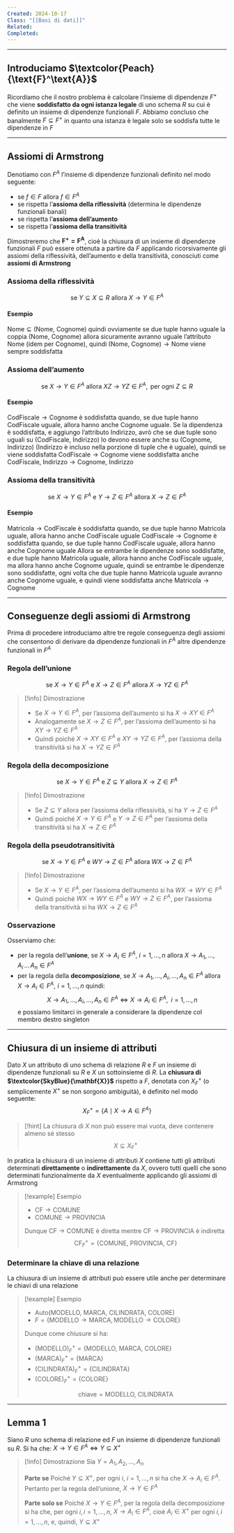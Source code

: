 ```yaml
---
Created: 2024-10-17
Class: "[[Basi di dati]]"
Related: 
Completed:
---
```

---
## Introduciamo $\textcolor{Peach}{\text{F}^\text{A}}$
Ricordiamo che il nostro problema è calcolare l’insieme di dipendenze $F^+$ che viene **soddisfatto da ogni istanza legale** di uno schema $R$ su cui è definito un insieme di dipendenze funzionali $F$.
Abbiamo concluso che banalmente $F\subseteq F^+$ in quanto una istanza è legale solo se soddisfa tutte le dipendenze in $F$

---
## Assiomi di Armstrong
Denotiamo con $F^A$ l’insieme di dipendenze funzionali definito nel modo seguente:
- se $f \in F$ allora $f \in F^A$
- se rispetta l’**assioma della riflessività** (determina le dipendenze funzionali banali)
- se rispetta l’**assioma dell’aumento**
- se rispetta l’**assioma della transitività**

Dimostreremo che $\mathbf{F^+=F^A}$, cioè la chiusura di un insieme di dipendenze funzionali $F$ può essere ottenuta a partire da $F$ applicando ricorsivamente gli assiomi della riflessività, dell’aumento e della transitività, conosciuti come **assiomi di Armstrong**

### Assioma della riflessività
$$
\text{se } Y\subseteq X\subseteq R \text{ allora } X\rightarrow Y \in F^A
$$
#### Esempio
$\text{Nome}\subseteq(\text{Nome, Cognome})$ quindi ovviamente se due tuple hanno uguale la coppia $(\text{Nome, Cognome})$ allora sicuramente avranno uguale l’attributo $\text{Nome}$ (idem per $\text{Cognome}$), quindi $(\text{Nome, Cognome}) \rightarrow \text{Nome}$ viene sempre soddisfatta

### Assioma dell’aumento
$$
\text{se } X \to Y \in F^A \text{ allora } XZ \to YZ\in F^A, \text{ per ogni } Z \subseteq R
$$
#### Esempio
$\text{CodFiscale}\rightarrow\text{Cognome}$ è soddisfatta quando, se due tuple hanno $\text{CodFiscale}$ uguale, allora hanno anche $\text{Cognome}$ uguale.
Se la dipendenza è soddisfatta, e aggiungo l’attributo $\text{Indirizzo}$, avrò che se due tuple sono uguali su $(\text{CodFiscale, Indirizzo})$ lo devono essere anche su $(\text{Cognome, Indirizzo})$ ($\text{Indirizzo}$ è incluso nella porzione di tuple che è uguale), quindi se viene soddisfatta $\text{CodFiscale}\rightarrow\text{Cognome}$ viene soddisfatta anche $\text{CodFiscale, Indirizzo}\rightarrow\text{Cognome, Indirizzo}$

### Assioma della transitività
$$
\text{se } X\to Y\in F^A \text{ e } Y\to Z\in F^A\text{ allora }X\to Z\in F^A
$$
#### Esempio
$\text{Matricola}\rightarrow\text{CodFiscale}$ è soddisfatta quando, se due tuple hanno $\text{Matricola}$ uguale, allora hanno anche $\text{CodFiscale}$ uguale
$\text{CodFiscale}\rightarrow\text{Cognome}$ è soddisfatta quando, se due tuple hanno $\text{CodFiscale}$ uguale, allora hanno anche $\text{Cognome}$ uguale
Allora se entrambe le dipendenze sono soddisfatte, e due tuple hanno $\text{Matricola}$ uguale, allora hanno anche $\text{CodFiscale}$ uguale, ma allora hanno anche $\text{Cognome}$ uguale, quindi se entrambe le dipendenze sono soddisfatte, ogni volta che due tuple hanno $\text{Matricola}$ uguale avranno anche $\text{Cognome}$ uguale, e quindi viene soddisfatta anche $\text{Matricola}\rightarrow\text{Cognome}$

---
## Conseguenze degli assiomi di Armstrong
Prima di procedere introduciamo altre tre regole conseguenza degli assiomi che consentono di derivare da dipendenze funzionali in $F^A$ altre dipendenze funzionali in $F^A$

### Regola dell’unione
$$
\text{se } X\rightarrow Y \in F^A \text{ e } X\rightarrow Z \in F^A \text{ allora } X \rightarrow YZ \in F^A
$$

>[!info] Dimostrazione
>- Se $X\rightarrow Y \in F^A$, per l’assioma dell’aumento si ha $X\rightarrow XY \in F^A$
>- Analogamente se $X\rightarrow Z \in F^A$, per l’assioma dell’aumento si ha $XY \rightarrow YZ \in F^A$
>- Quindi poiché $X\rightarrow XY \in F^A$ e $XY \rightarrow YZ \in F^A$, per l’assioma della transitività si ha $X\rightarrow YZ \in F^A$

### Regola della decomposizione
$$
\text{se }X \rightarrow Y \in F^A\text{ e }Z \subseteq Y\text{ allora }X\rightarrow Z \in F^A
$$

>[!info] Dimostrazione
>- Se $Z \subseteq Y$ allora per l’assioma della riflessività, si ha $Y\to Z\in F^A$
>- Quindi poiché $X\to Y\in F^A$ e $Y\to Z\in F^A$ per l’assioma della transitività si ha $X\to Z\in F^A$

### Regola della pseudotransitività
$$
\text{se }X \rightarrow Y \in F^A\text{ e }WY \rightarrow Z \in F^A\text{ allora }WX \rightarrow Z \in F^A
$$
>[!info] Dimostrazione
>- Se $X\to Y\in F^A$, per l’assioma dell’aumento si ha $WX\to WY\in F^A$
>- Quindi poiché $WX\to WY\in F^A$ e $WY\to Z\in F^A$, per l’assioma della transitività si ha $WX\to Z\in F^A$

### Osservazione
Osserviamo che:
- per la regola dell’**unione**, se $X\to A_{i}\in F^A$, $i=1,\, \dots,\,n$ allora $X\to A_{1},\,\dots,\,A_{i}\,\dots\,A_{n}\in F^A$
- per la regola della **decomposizione**, se $X\to A_{1},\,\dots ,\,A_{i},\,\dots,\,A_{n}\in F^A$ allora $X\to A_{i}\in F^A,\,\, i=1,\,\dots,\,n$
quindi:
$$
	X\to A_{1},\,\dots,\,A_{i},\,\dots,\,A_{n}\in F^A \Leftrightarrow X\to A_{i}\in F^A, \,\,\, i=1,\,\dots,\,n
$$
e possiamo limitarci in generale a considerare la dipendenze col membro destro singleton

---
## Chiusura di un insieme di attributi
Dato $X$ un attributo di uno schema di relazione $R$ e $F$ un insieme di dipendenze funzionali su $R$ e $X$ un sottoinsieme di $R$.
La **chiusura di $\textcolor{SkyBlue}{\mathbf{X}}$** rispetto a $F$, denotata con $X^+_{F}$ (o semplicemente $X^+$ se non sorgono ambiguità), è definito nel modo seguente:
$$
X^+_{F}=\{A\mid X\to A\in F^A\}
$$

>[!hint]
>La chiusura di $X$ non può essere mai vuota, deve contenere almeno sé stesso
>$$X \subseteq X^+_{F}$$

In pratica la chiusura di un insieme di attributi $X$ contiene tutti gli attributi determinati **direttamente** o **indirettamente** da $X$, ovvero tutti quelli che sono determinati funzionalmente da $X$ eventualmente applicando gli assiomi di Armstrong


>[!example] Esempio
>- $\text{CF}\rightarrow\text{COMUNE}$
>- $\text{COMUNE}\rightarrow\text{PROVINCIA}$
>
>Dunque $\text{CF}\rightarrow\text{COMUNE}$ è diretta mentre $\text{CF}\rightarrow\text{PROVINCIA}$ è indiretta
>$$
>\text{CF}^+_{F}=\{\text{COMUNE, PROVINCIA, CF}\}
>$$


### Determinare la chiave di una relazione
La chiusura di un insieme di attributi può essere utile anche per determinare le chiavi di una relazione

>[!example] Esempio
>- $\text{Auto(MODELLO, MARCA, CILINDRATA, COLORE)}$
>- $F=\{\text{MODELLO} \rightarrow \text{MARCA}, \text{MODELLO}\rightarrow\text{COLORE}\}$
>
>Dunque come chiusure si ha:
>- $(\text{MODELLO})^+_{F}=\{\text{MODELLO, MARCA, COLORE}\}$
>- $(\text{MARCA})^+_{F}=\{\text{MARCA}\}$
>- $(\text{CILINDRATA})^+_{F}=\{\text{CILINDRATA}\}$
>- $(\text{COLORE})^+_{F}=\{\text{COLORE}\}$
>
>$$\text{chiave}=\text{MODELLO, CILINDRATA}$$

---
## Lemma 1
Siano $R$ uno schema di relazione ed $F$ un insieme di dipendenze funzionali su $R$.
Si ha che: $X\rightarrow Y \in F^A \Leftrightarrow Y \subseteq X^+$

>[!info] Dimostrazione
>Sia $Y=A_{1}, A_{2}, \dots, A_{n}$
>
>**Parte se**
>Poiché $Y \subseteq X^+$, per ogni $i$, $i=1,\, \dots,\, n$ si ha che $X\rightarrow A_{i} \in F^A$. Pertanto per la regola dell’unione, $X\rightarrow Y \in F^A$
>
>**Parte solo se**
>Poiché $X\rightarrow Y \in F^A$, per la regola della decomposizione si ha che, per ogni $i , i=1, \dots, n$, $X \rightarrow A_{i} \in F^A$, cioè $A_{i} \in X^+$ per ogni $i, i=1, \dots, n$, e, quindi, $Y \subseteq X^+$

